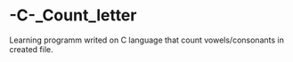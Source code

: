 # -C-_Count_letter
Learning programm writed on C language that count vowels/consonants in created file.
